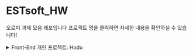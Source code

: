# ESTsoft_HW
오르미 과제 모음 레포입니다
프로젝트 명을 클릭하면 자세한 내용을 확인하실 수 있습니다!

<details>
  <summary>Front-End 개인 프로젝트: Hodu</summary>
  <a href="https://blueharmel.github.io/ESTsoft_HW/%ED%94%84%EB%A1%A0%ED%8A%B8%EC%97%94%EB%93%9C/Hodu/hodu.html" target=_blank>프로젝트 페이지 보기</a>

  오르미 4기의 첫 개인 프로젝트로 진행했습니다!

  ##기능
  <ol>
    <li>
      <details>
        <summary>1.header</summary>
        - 페이지 내 이동기능
        - 고양이 가족사진 다운로드 버튼
      </details>
    </li>
    <li>
      <details>
        <summary>2.main</summary>
        - 고양이 사진 무한 스크롤 컨테이너
        - 카카오 API 지도
        - 구독 기능 + 모달창
      </details>
    </li>
    <li>
      <details>
        <summary>3.footer</summary>
        - SNS 연결 링크
        - 페이지 맨 위로 이동
      </details>
    </li>
  </ol>
